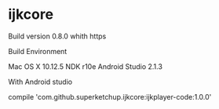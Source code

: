 # ijkcore
Build version 0.8.0 whith https

Build Environment

Mac OS X 10.12.5 NDK r10e Android Studio 2.1.3

With Android studio

compile 'com.github.superketchup.ijkcore:ijkplayer-code:1.0.0'
